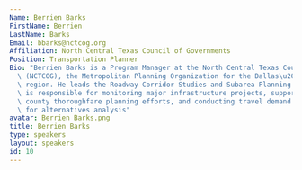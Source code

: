 ```yaml
---
Name: Berrien Barks
FirstName: Berrien
LastName: Barks
Email: bbarks@nctcog.org
Affiliation: North Central Texas Council of Governments
Position: Transportation Planner
Bio: "Berrien Barks is a Program Manager at the North Central Texas Council of Governments\
  \ (NCTCOG), the Metropolitan Planning Organization for the Dallas\u2013Fort Worth\
  \ region. He leads the Roadway Corridor Studies and Subarea Planning team, which\
  \ is responsible for monitoring major infrastructure projects, supporting city and\
  \ county thoroughfare planning efforts, and conducting travel demand forecasting\
  \ for alternatives analysis"
avatar: Berrien Barks.png
title: Berrien Barks
type: speakers
layout: speakers
id: 10
---
```

